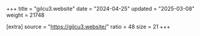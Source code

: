 +++
title = "gilcu3.website"
date = "2024-04-25"
updated = "2025-03-08"
weight = 21748

[extra]
source = "https://gilcu3.website/"
ratio = 48
size = 21
+++
